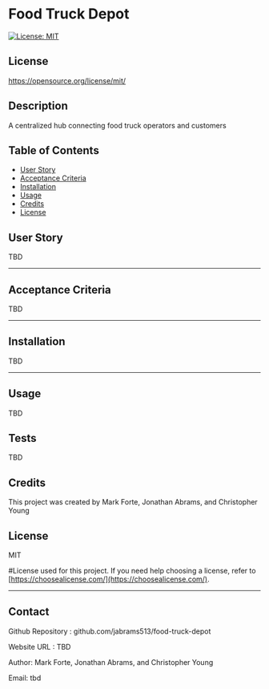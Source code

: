 # Food Truck Depot

[![License: MIT](https://img.shields.io/badge/License-MIT-yellow.svg)](https://opensource.org/licenses/MIT)

## License

https://opensource.org/license/mit/

## Description

A centralized hub connecting food truck operators and customers

## Table of Contents

- [User Story](#story)
- [Acceptance Criteria](#acceptance)
- [Installation](#installation)
- [Usage](#usage)
- [Credits](#credits)
- [License](#license)

## User Story

TBD

---

## Acceptance Criteria

TBD

---

## Installation

TBD

---

## Usage

TBD

## Tests

TBD

## Credits

This project was created by Mark Forte, Jonathan Abrams, and Christopher Young

## License

MIT

#License used for this project. If you need help choosing a license, refer to [https://choosealicense.com/](https://choosealicense.com/).

---

## Contact

Github Repository : github.com/jabrams513/food-truck-depot

Website URL : TBD

Author: Mark Forte, Jonathan Abrams, and Christopher Young

Email: tbd
